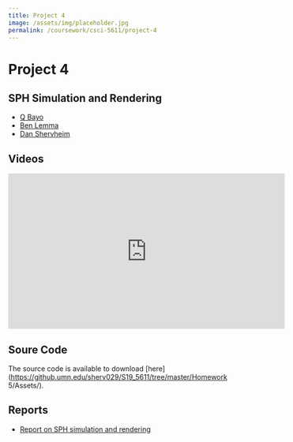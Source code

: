 ```yaml
---
title: Project 4
image: /assets/img/placeholder.jpg
permalink: /coursework/csci-5611/project-4
---
```


# Project 4
## SPH Simulation and Rendering

- [Q Bayo](mailto:bayo0006@umn.edu)
- [Ben Lemma](mailto:lemma017@umn.edu)
- [Dan Shervheim](mailto:sherv029@umn.edu)

## Videos
<iframe width="560" height="315" src="https://www.youtube.com/embed/ltnG4ZWAdxA" frameborder="0" allow="accelerometer; autoplay; encrypted-media; gyroscope; picture-in-picture" allowfullscreen></iframe>

## Soure Code

The source code is available to download [here](https://github.umn.edu/sherv029/S19_5611/tree/master/Homework 5/Assets/).

## Reports

- [Report on SPH simulation and rendering](/assets/files/final_report.pdf)
